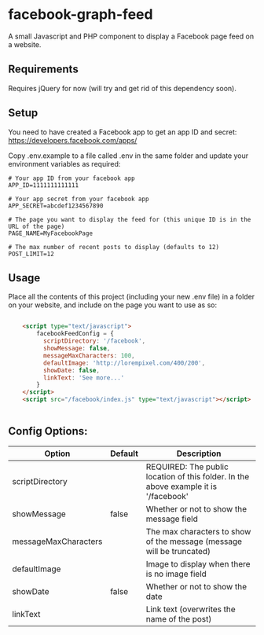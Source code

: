 # facebook-graph-feed
A small Javascript and PHP component to display a Facebook page feed on a website.

## Requirements

Requires jQuery for now (will try and get rid of this dependency soon).

## Setup

You need to have created a Facebook app to get an app ID and secret: https://developers.facebook.com/apps/ 

Copy .env.example to a file called .env in the same folder and update your environment variables as required:

```
# Your app ID from your facebook app
APP_ID=1111111111111

# Your app secret from your facebook app
APP_SECRET=abcdef1234567890

# The page you want to display the feed for (this unique ID is in the URL of the page)
PAGE_NAME=MyFacebookPage

# The max number of recent posts to display (defaults to 12)
POST_LIMIT=12
```

## Usage

Place all the contents of this project (including your new .env file) in a folder on your website, and include on the page you want to use as so:

```html

    <script type="text/javascript">
        facebookFeedConfig = {
          scriptDirectory: '/facebook',
          showMessage: false,
          messageMaxCharacters: 100,
          defaultImage: 'http://lorempixel.com/400/200',
          showDate: false,
          linkText: 'See more...'
        }
    </script>
    <script src="/facebook/index.js" type="text/javascript"></script>
    
```

## Config Options:

| Option               | Default       | Description  |
| -------------------- | ------------- | ------------ |
| scriptDirectory      |               | REQUIRED: The public location of this folder. In the above example it is '/facebook' |
| showMessage          | false         | Whether or not to show the message field |
| messageMaxCharacters |               | The max characters to show of the message (message will be truncated) |
| defaultImage         |               | Image to display when there is no image field |
| showDate             | false         | Whether or not to show the date |
| linkText             |               | Link text (overwrites the name of the post) |

